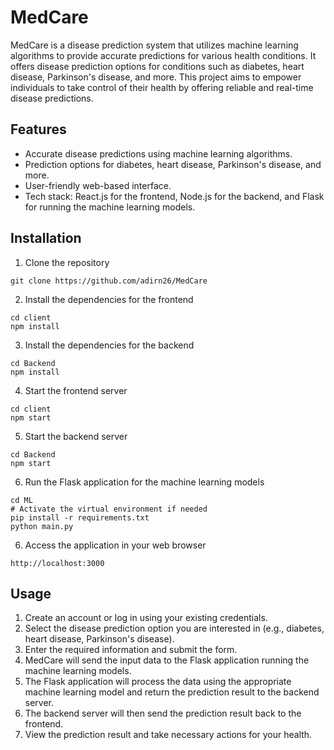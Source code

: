 # MedCare

MedCare is a disease prediction system that utilizes machine learning algorithms to provide accurate predictions for various health conditions. It offers disease prediction options for conditions such as diabetes, heart disease, Parkinson's disease, and more. This project aims to empower individuals to take control of their health by offering reliable and real-time disease predictions.  

## Features
- Accurate disease predictions using machine learning algorithms.
- Prediction options for diabetes, heart disease, Parkinson's disease, and more.
- User-friendly web-based interface.
- Tech stack: React.js for the frontend, Node.js for the backend, and Flask for running the machine learning models.

## Installation
1. Clone the repository  
```
git clone https://github.com/adirn26/MedCare
```

2. Install the dependencies for the frontend  
```
cd client
npm install
```

3. Install the dependencies for the backend
```
cd Backend
npm install
```

4. Start the frontend server
```
cd client
npm start
```

5. Start the backend server
```
cd Backend
npm start
```

6. Run the Flask application for the machine learning models
```
cd ML
# Activate the virtual environment if needed
pip install -r requirements.txt
python main.py
```

6. Access the application in your web browser
```
http://localhost:3000
```
## Usage
1. Create an account or log in using your existing credentials.
2. Select the disease prediction option you are interested in (e.g., diabetes, heart disease, Parkinson's disease).
3. Enter the required information and submit the form.
4. MedCare will send the input data to the Flask application running the machine learning models.
5. The Flask application will process the data using the appropriate machine learning model and return the prediction result to the backend server.
6. The backend server will then send the prediction result back to the frontend.
7. View the prediction result and take necessary actions for your health.
